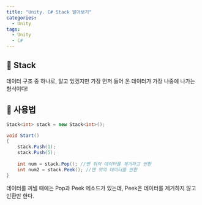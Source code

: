 ```yaml
---
title: "Unity. C# Stack 알아보기"
categories:
  - Unity
tags:
  - Unity
  - C#
---
```


## 🌟 Stack

데이터 구조 중 하나로, 알고 있겠지만 가장 먼저 들어 온 데이터가 가장 나중에 나가는 형식이다!



## 🌟 사용법

```c#
Stack<int> stack = new Stack<int>();

void Start()
{
    stack.Push(1);
    stack.Push(5);
    
    int num = stack.Pop(); //맨 위의 데이터를 제거하고 반환
    int num2 = stack.Peek(); //맨 위의 데이터를 반환
}
```



데이터를 꺼낼 때에는 Pop과 Peek 메소드가 있는데, Peek은 데이터를 제거하지 않고 반환만 한다.

